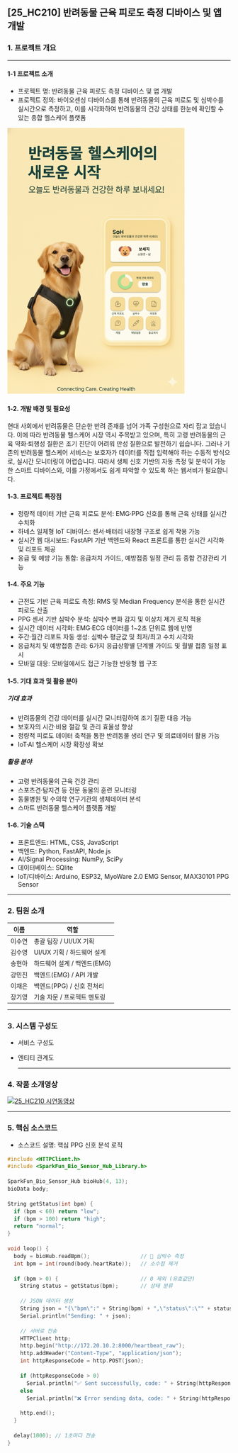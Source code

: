 ## [25_HC210] 반려동물 근육 피로도 측정 디바이스 및 앱 개발


### 1. 프로젝트 개요
---

#### 1-1 프로젝트 소개
- 프로젝트 명: 반려동물 근육 피로도 측정 디바이스 및 앱 개발
- 프로젝트 정의: 바이오센싱 디바이스를 통해 반려동물의 근육 피로도 및 심박수를 실시간으로 측정하고, 이를 시각화하여 반려동물의 건강 상태를 한눈에 확인할 수 있는 종합 헬스케어 플랫폼

<img src="./servicevisual.png" width="400px" alt="SoH 홈화면">


#### 1-2. 개발 배경 및 필요성
현대 사회에서 반려동물은 단순한 반려 존재를 넘어 가족 구성원으로 자리 잡고 있습니다. 이에 따라 반려동물 헬스케어 시장 역시 주목받고 있으며, 특히 고령 반려동물의 근육 약화·퇴행성 질환은 조기 진단이 어려워 만성 질환으로 발전하기 쉽습니다. 그러나 기존의 반려동물 헬스케어 서비스는 보호자가 데이터를 직접 입력해야 하는 수동적 방식으로, 실시간 모니터링이 어렵습니다. 따라서 생체 신호 기반의 자동 측정 및 분석이 가능한 스마트 디바이스와, 이를 가정에서도 쉽게 파악할 수 있도록 하는 웹서비가 필요합니다.

#### 1-3. 프로젝트 특장점
- 정량적 데이터 기반 근육 피로도 분석: EMG·PPG 신호를 통해 근육 상태를 실시간 수치화
- 하네스 일체형 IoT 디바이스: 센서·배터리 내장형 구조로 쉽게 착용 가능
- 실시간 웹 대시보드: FastAPI 기반 백엔드와 React 프론트를 통한 실시간 시각화 및 리포트 제공
- 응급 및 예방 기능 통합: 응급처치 가이드, 예방접종 일정 관리 등 종합 건강관리 기능

#### 1-4. 주요 기능
- 근전도 기반 근육 피로도 측정: RMS 및 Median Frequency 분석을 통한 실시간 피로도 산출
- PPG 센서 기반 심박수 분석: 심박수 변화 감지 및 이상치 제거 로직 적용
- 실시간 데이터 시각화: EMG·ECG 데이터를 1~2초 단위로 웹에 반영
- 주간·월간 리포트 자동 생성: 심박수 평균값 및 최저/최고 수치 시각화
- 응급처치 및 예방접종 관리: 6가지 응급상황별 단계별 가이드 및 월별 접종 일정 표시
- 모바일 대응: 모바일에서도 접근 가능한 반응형 웹 구조

#### 1-5. 기대 효과 및 활용 분야

##### 기대 효과
- 반려동물의 건강 데이터를 실시간 모니터링하여 조기 질환 대응 가능
- 보호자의 시간·비용 절감 및 관리 효율성 향상
- 정량적 피로도 데이터 축적을 통한 반려동물 생리 연구 및 의료데이터 활용 가능
- IoT·AI 헬스케어 시장 확장성 확보

##### 활용 분야
- 고령 반려동물의 근육 건강 관리
- 스포츠견·탐지견 등 전문 동물의 훈련 모니터링
- 동물병원 및 수의학 연구기관의 생체데이터 분석
- 스마트 반려동물 헬스케어 플랫폼 개발

#### 1-6. 기술 스택

- 프론트엔드: HTML, CSS, JavaScript
- 백엔드: Python, FastAPI, Node.js
- AI/Signal Processing:  NumPy, SciPy
- 데이터베이스: SQlite
- IoT/디바이스: Arduino, ESP32, MyoWare 2.0 EMG Sensor, MAX30101 PPG Sensor

***

### 2. 팀원 소개
   
| 이름 | 역할 |
|------|------|
| 이수연 | 총괄 팀장 / UI/UX 기획 |
| 김수영 | UI/UX 기획 / 하드웨어 설계 |
| 송현아 | 하드웨어 설계 / 백엔드(EMG) |
| 강민진 | 백엔드(EMG) / API 개발 |
| 이채은 | 백엔드(PPG) / 신호 전처리 |
| 장기영 | 기술 자문 / 프로젝트 멘토링 |

***

### 3. 시스템 구성도

- 서비스 구성도

- 엔티티 관계도

  ---

### 4. 작품 소개영상

[![25_HC210 시연동영상](https://img.youtube.com/vi/x0vZS7mmrKk/0.jpg)](https://youtu.be/x0vZS7mmrKk)

---

### 5. 핵심 소스코드

- 소스코드 설명: 핵심 PPG 신호 분석 로직 

```cpp
#include <HTTPClient.h>
#include <SparkFun_Bio_Sensor_Hub_Library.h>

SparkFun_Bio_Sensor_Hub bioHub(4, 13);
bioData body;

String getStatus(int bpm) {
  if (bpm < 60) return "low";
  if (bpm > 100) return "high";
  return "normal";
}

void loop() {
  body = bioHub.readBpm();                // 💓 심박수 측정
  int bpm = int(round(body.heartRate));   // 소수점 제거

  if (bpm > 0) {                          // 0 제외 (유효값만)
    String status = getStatus(bpm);       // 상태 분류

    // JSON 데이터 생성
    String json = "{\"bpm\":" + String(bpm) + ",\"status\":\"" + status + "\"}";
    Serial.println("Sending: " + json);

    // 서버로 전송
    HTTPClient http;
    http.begin("http://172.20.10.2:8000/heartbeat_raw");
    http.addHeader("Content-Type", "application/json");
    int httpResponseCode = http.POST(json);

    if (httpResponseCode > 0)
      Serial.println("✅ Sent successfully, code: " + String(httpResponseCode));
    else
      Serial.println("❌ Error sending data, code: " + String(httpResponseCode));

    http.end();
  }

  delay(1000); // 1초마다 전송
}


